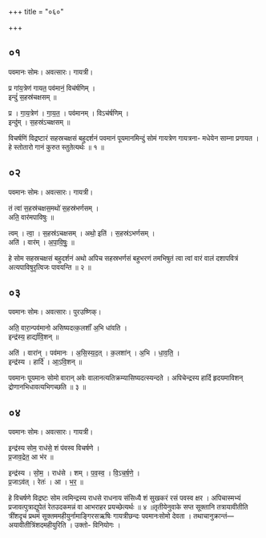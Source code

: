+++
title = "०६०"

+++


## ०१
पवमानः सोमः। अवत्सारः। गायत्री।

प्र गा॑य॒त्रेण॑ गायत॒ पव॑मानं॒ विच॑र्षणिम् ।  
इन्दुं॑ स॒हस्र॑चक्षसम् ॥

प्र । गा॒य॒त्रेण॑ । गा॒य॒त॒ । पव॑मानम् । विऽच॑र्षणिम् ।  
इन्दु॑म् । स॒हस्र॑ऽचक्षसम् ॥

विचर्षणिं विद्रष्टारं सहस्रचक्षसं बहुदर्शनं पवमानं पूयमानमिन्दुं सोमं गायत्रेण गायत्रना- मधेयेन साम्ना प्रगायत । हे स्तोतारो गानं कुरुत स्तुतेत्यर्थः ॥ १ ॥

## ०२
पवमानः सोमः। अवत्सारः। गायत्री।

तं त्वा॑ स॒हस्र॑चक्षस॒मथो॑ स॒हस्र॑भर्णसम् ।  
अति॒ वार॑मपाविषुः ॥

त्वम् । त्वा॒ । स॒हस्र॑ऽचक्षसम् । अथो॒ इति॑ । स॒हस्र॑ऽभर्णसम् ।  
अति॑ । वार॑म् । अ॒पा॒वि॒षुः॒ ॥

हे सोम सहस्रचक्षसं बहुदर्शनं अथो अपिच सहस्रभर्णसं बहुभरणं तमभिषुतं त्वा त्वां वारं वालं दशापवित्रं अत्यपाविषुरृत्विजः पावयन्ति ॥ २ ॥

## ०३
पवमानः सोमः। अवत्सारः। पुरउष्णिक्।

अति॒ वारा॒न्पव॑मानो असिष्यदत्क॒लशाँ॑ अ॒भि धा॑वति ।  
इन्द्र॑स्य॒ हार्द्या॑वि॒शन् ॥

अति॑ । वारा॑न् । पव॑मानः । अ॒सि॒स्य॒द॒त् । क॒लशा॑न् । अ॒भि । धा॒व॒ति॒ ।  
इन्द्र॑स्य । हार्दि॑ । आ॒ऽवि॒शन् ॥

पवमानः पूयमानः सोमो वारान् अवेः वालानत्यतिक्रम्यासिष्यदत्स्यन्दते । अपिचेन्द्रस्य हार्दि हृदयमाविशन् द्रोणानभिधावत्यभिगच्छति ॥ ३ ॥

## ०४
पवमानः सोमः। अवत्सारः। गायत्री।

इन्द्र॑स्य सोम॒ राध॑से॒ शं प॑वस्व विचर्षणे ।  
प्र॒जाव॒द्रेत॒ आ भ॑र ॥

इन्द्र॑स्य । सो॒म॒ । राध॑से । शम् । प॒व॒स्व॒ । वि॒ऽच॒र्ष॒णे॒ ।  
प्र॒जाऽव॑त् । रेतः॑ । आ । भ॒र॒ ॥

हे विचर्षणे विद्रष्टः सोम त्वमिन्द्रस्य राधसे राधनाय संसिध्यै शं सुखकरं रसं पवस्व क्षर । अपिचास्मभ्यं प्रजावत्पुत्राद्युपेतं रेतउदकमन्नं वा आभराहर प्रयच्छेत्यर्थः ॥ ४ ॥तृतीयेनुवाके सप्त सूक्तानि तत्रायावीतीति त्रींशदृचं प्रथमं सूक्तममहीयुर्नामाङ्गिरसऋषिः गायत्रीछन्दः पवमानःसोमो देवता । तथाचानुक्रान्तं—अयावीतीत्रिंशदमहीयुरिति । उक्तो- विनियोगः ।